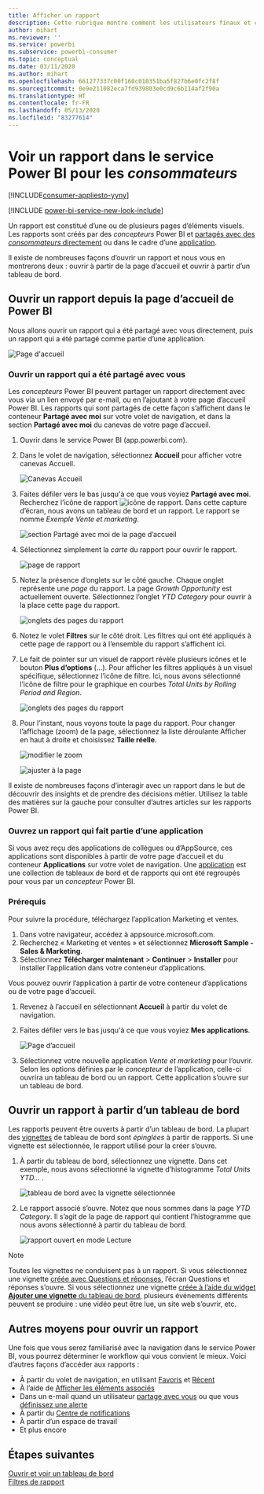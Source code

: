 ```yaml
---
title: Afficher un rapport
description: Cette rubrique montre comment les utilisateurs finaux et consommateurs de Power BI peuvent ouvrir et afficher un rapport Power BI.
author: mihart
ms.reviewer: ''
ms.service: powerbi
ms.subservice: powerbi-consumer
ms.topic: conceptual
ms.date: 03/11/2020
ms.author: mihart
ms.openlocfilehash: 661277337c00f160c010351ba5f827b6e0fc2f8f
ms.sourcegitcommit: 0e9e211082eca7fd939803e0cd9c6b114af2f90a
ms.translationtype: HT
ms.contentlocale: fr-FR
ms.lasthandoff: 05/13/2020
ms.locfileid: "83277614"
---
```

# <a name="view-a-report-in-the-power-bi-service-for-consumers"></a>Voir un rapport dans le service Power BI pour les *consommateurs*

[!INCLUDE[consumer-appliesto-yyny](../includes/consumer-appliesto-yyny.md)]

[!INCLUDE [power-bi-service-new-look-include](../includes/power-bi-service-new-look-include.md)]

Un rapport est constitué d’une ou de plusieurs pages d’éléments visuels. Les rapports sont créés par des *concepteurs* Power BI et [partagés avec des *consommateurs* directement](end-user-shared-with-me.md) ou dans le cadre d’une [application](end-user-apps.md). 

Il existe de nombreuses façons d’ouvrir un rapport et nous vous en montrerons deux : ouvrir à partir de la page d’accueil et ouvrir à partir d’un tableau de bord. 

<!-- add art-->


## <a name="open-a-report-from-power-bi-home"></a>Ouvrir un rapport depuis la page d’accueil de Power BI
Nous allons ouvrir un rapport qui a été partagé avec vous directement, puis un rapport qui a été partagé comme partie d’une application.

   ![Page d'accueil](./media/end-user-report-open/power-bi-home-canvas.png)

### <a name="open-a-report-that-has-been-shared-with-you"></a>Ouvrir un rapport qui a été partagé avec vous
Les *concepteurs* Power BI peuvent partager un rapport directement avec vous via un lien envoyé par e-mail, ou en l’ajoutant à votre page d’accueil Power BI. Les rapports qui sont partagés de cette façon s’affichent dans le conteneur **Partagé avec moi** sur votre volet de navigation, et dans la section **Partagé avec moi** du canevas de votre page d’accueil.

1. Ouvrir dans le service Power BI (app.powerbi.com).

2. Dans le volet de navigation, sélectionnez **Accueil** pour afficher votre canevas Accueil.  

   ![Canevas Accueil](./media/end-user-report-open/power-bi-select-home-new.png)
   
3. Faites défiler vers le bas jusqu'à ce que vous voyiez **Partagé avec moi**. Recherchez l’icône de rapport ![icône de rapport](./media/end-user-report-open/power-bi-report-icon.png). Dans cette capture d’écran, nous avons un tableau de bord et un rapport. Le rapport se nomme *Exemple Vente et marketing*. 
   
   ![section Partagé avec moi de la page d’accueil](./media/end-user-report-open/power-bi-shared-new.png)

4. Sélectionnez simplement la *carte* du rapport pour ouvrir le rapport.

   ![page de rapport](./media/end-user-report-open/power-bi-open.png)

5. Notez la présence d’onglets sur le côté gauche.  Chaque onglet représente une *page* du rapport. La page *Growth Opportunity* est actuellement ouverte. Sélectionnez l’onglet *YTD Category* pour ouvrir à la place cette page du rapport. 

   ![onglets des pages du rapport](./media/end-user-report-open/power-bi-ytd.png)

6. Notez le volet **Filtres** sur le côté droit. Les filtres qui ont été appliqués à cette page de rapport ou à l’ensemble du rapport s’affichent ici.

7. Le fait de pointer sur un visuel de rapport révèle plusieurs icônes et le bouton **Plus d’options** (...). Pour afficher les filtres appliqués à un visuel spécifique, sélectionnez l’icône de filtre. Ici, nous avons sélectionné l’icône de filtre pour le graphique en courbes *Total Units by Rolling Period and Region*.

   ![onglets des pages du rapport](./media/end-user-report-open/power-bi-visual-filters.png)

6. Pour l’instant, nous voyons toute la page du rapport. Pour changer l’affichage (zoom) de la page, sélectionnez la liste déroulante Afficher en haut à droite et choisissez **Taille réelle**.

   ![modifier le zoom](./media/end-user-report-open/power-bi-fit-new.png)

   ![ajuster à la page](./media/end-user-report-open/power-bi-actual.png)

Il existe de nombreuses façons d’interagir avec un rapport dans le but de découvrir des insights et de prendre des décisions métier.  Utilisez la table des matières sur la gauche pour consulter d’autres articles sur les rapports Power BI. 

### <a name="open-a-report-that-is-part-of-an-app"></a>Ouvrez un rapport qui fait partie d’une application
Si vous avez reçu des applications de collègues ou d’AppSource, ces applications sont disponibles à partir de votre page d’accueil et du conteneur **Applications** sur votre volet de navigation. Une [application](end-user-apps.md) est une collection de tableaux de bord et de rapports qui ont été regroupés pour vous par un *concepteur* Power BI.

### <a name="prerequisites"></a>Prérequis
Pour suivre la procédure, téléchargez l’application Marketing et ventes.
1. Dans votre navigateur, accédez à appsource.microsoft.com.
1. Recherchez « Marketing et ventes » et sélectionnez **Microsoft Sample - Sales & Marketing**.
1. Sélectionnez **Télécharger maintenant** > **Continuer** > **Installer** pour installer l’application dans votre conteneur d’applications. 

Vous pouvez ouvrir l’application à partir de votre conteneur d’applications ou de votre page d’accueil.
1. Revenez à l’accueil en sélectionnant **Accueil** à partir du volet de navigation.

7. Faites défiler vers le bas jusqu'à ce que vous voyiez **Mes applications**.

   ![Page d’accueil](./media/end-user-report-open/power-bi-app.png)

8. Sélectionnez votre nouvelle application *Vente et marketing* pour l’ouvrir. Selon les options définies par le *concepteur* de l’application, celle-ci ouvrira un tableau de bord ou un rapport. Cette application s’ouvre sur un tableau de bord.  


## <a name="open-a-report-from-a-dashboard"></a>Ouvrir un rapport à partir d’un tableau de bord
Les rapports peuvent être ouverts à partir d’un tableau de bord. La plupart des [vignettes](end-user-tiles.md) de tableau de bord sont *épinglées* à partir de rapports. Si une vignette est sélectionnée, le rapport utilisé pour la créer s’ouvre. 

1. À partir du tableau de bord, sélectionnez une vignette. Dans cet exemple, nous avons sélectionné la vignette d’histogramme *Total Units YTD...* .

    ![tableau de bord avec la vignette sélectionnée](./media/end-user-report-open/power-bi-dashboard.png)

2.  Le rapport associé s’ouvre. Notez que nous sommes dans la page *YTD Category*. Il s’agit de la page de rapport qui contient l’histogramme que nous avons sélectionné à partir du tableau de bord.

    ![rapport ouvert en mode Lecture](./media/end-user-report-open/power-bi-report-tabs.png)

> [!NOTE]
> Toutes les vignettes ne conduisent pas à un rapport. Si vous sélectionnez une vignette [créée avec Questions et réponses](end-user-q-and-a.md), l’écran Questions et réponses s’ouvre. Si vous sélectionnez une vignette [créée à l’aide du widget **Ajouter une vignette** du tableau de bord](../create-reports/service-dashboard-add-widget.md), plusieurs événements différents peuvent se produire : une vidéo peut être lue, un site web s’ouvrir, etc.  


##  <a name="still-more-ways-to-open-a-report"></a>Autres moyens pour ouvrir un rapport
Une fois que vous serez familiarisé avec la navigation dans le service Power BI, vous pourrez déterminer le workflow qui vous convient le mieux. Voici d’autres façons d’accéder aux rapports :
- À partir du volet de navigation, en utilisant [Favoris](end-user-favorite.md) et [Récent](end-user-recent.md)    
- À l’aide de [Afficher les éléments associés](end-user-related.md)    
- Dans un e-mail quand un utilisateur [partage avec vous](../collaborate-share/service-share-reports.md) ou que vous [définissez une alerte](end-user-alerts.md)    
- À partir du [Centre de notifications](end-user-notification-center.md)    
- À partir d’un espace de travail
- Et plus encore

## <a name="next-steps"></a>Étapes suivantes
[Ouvrir et voir un tableau de bord](end-user-dashboard-open.md)    
[Filtres de rapport](end-user-report-filter.md)

